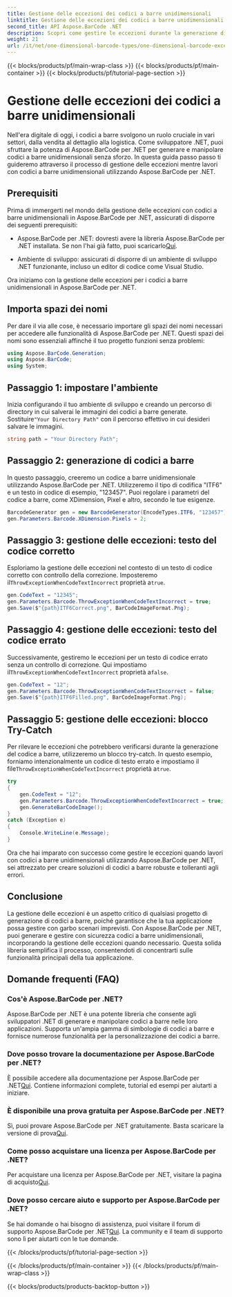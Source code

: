 ```yaml
---
title: Gestione delle eccezioni dei codici a barre unidimensionali
linktitle: Gestione delle eccezioni dei codici a barre unidimensionali
second_title: API Aspose.BarCode .NET
description: Scopri come gestire le eccezioni durante la generazione di codici a barre unidimensionali utilizzando Aspose.BarCode per .NET. Questa guida passo passo garantisce soluzioni per codici a barre tolleranti agli errori. Inizia ora!
weight: 21
url: /it/net/one-dimensional-barcode-types/one-dimensional-barcode-exception-handling/
---
```


{{< blocks/products/pf/main-wrap-class >}}
{{< blocks/products/pf/main-container >}}
{{< blocks/products/pf/tutorial-page-section >}}

# Gestione delle eccezioni dei codici a barre unidimensionali


Nell'era digitale di oggi, i codici a barre svolgono un ruolo cruciale in vari settori, dalla vendita al dettaglio alla logistica. Come sviluppatore .NET, puoi sfruttare la potenza di Aspose.BarCode per .NET per generare e manipolare codici a barre unidimensionali senza sforzo. In questa guida passo passo ti guideremo attraverso il processo di gestione delle eccezioni mentre lavori con codici a barre unidimensionali utilizzando Aspose.BarCode per .NET.

## Prerequisiti

Prima di immergerti nel mondo della gestione delle eccezioni con codici a barre unidimensionali in Aspose.BarCode per .NET, assicurati di disporre dei seguenti prerequisiti:

-  Aspose.BarCode per .NET: dovresti avere la libreria Aspose.BarCode per .NET installata. Se non l'hai già fatto, puoi scaricarlo[Qui](https://releases.aspose.com/barcode/net/).

- Ambiente di sviluppo: assicurati di disporre di un ambiente di sviluppo .NET funzionante, incluso un editor di codice come Visual Studio.

Ora iniziamo con la gestione delle eccezioni per i codici a barre unidimensionali in Aspose.BarCode per .NET.

## Importa spazi dei nomi

Per dare il via alle cose, è necessario importare gli spazi dei nomi necessari per accedere alle funzionalità di Aspose.BarCode per .NET. Questi spazi dei nomi sono essenziali affinché il tuo progetto funzioni senza problemi:

```csharp
using Aspose.BarCode.Generation;
using Aspose.BarCode;
using System;
```

## Passaggio 1: impostare l'ambiente

 Inizia configurando il tuo ambiente di sviluppo e creando un percorso di directory in cui salverai le immagini dei codici a barre generate. Sostituire`"Your Directory Path"` con il percorso effettivo in cui desideri salvare le immagini.

```csharp
string path = "Your Directory Path";
```

## Passaggio 2: generazione di codici a barre

In questo passaggio, creeremo un codice a barre unidimensionale utilizzando Aspose.BarCode per .NET. Utilizzeremo il tipo di codifica "ITF6" e un testo in codice di esempio, "123457". Puoi regolare i parametri del codice a barre, come XDimension, Pixel e altro, secondo le tue esigenze.

```csharp
BarcodeGenerator gen = new BarcodeGenerator(EncodeTypes.ITF6, "123457");
gen.Parameters.Barcode.XDimension.Pixels = 2;
```

## Passaggio 3: gestione delle eccezioni: testo del codice corretto

Esploriamo la gestione delle eccezioni nel contesto di un testo di codice corretto con controllo della correzione. Imposteremo il`ThrowExceptionWhenCodeTextIncorrect` proprietà a`true`.

```csharp
gen.CodeText = "12345";
gen.Parameters.Barcode.ThrowExceptionWhenCodeTextIncorrect = true;
gen.Save($"{path}ITF6Correct.png", BarCodeImageFormat.Png);
```

## Passaggio 4: gestione delle eccezioni: testo del codice errato

 Successivamente, gestiremo le eccezioni per un testo di codice errato senza un controllo di correzione. Qui impostiamo il`ThrowExceptionWhenCodeTextIncorrect` proprietà a`false`.

```csharp
gen.CodeText = "12";
gen.Parameters.Barcode.ThrowExceptionWhenCodeTextIncorrect = false;
gen.Save($"{path}ITF6Filled.png", BarCodeImageFormat.Png);
```

## Passaggio 5: gestione delle eccezioni: blocco Try-Catch

 Per rilevare le eccezioni che potrebbero verificarsi durante la generazione del codice a barre, utilizzeremo un blocco try-catch. In questo esempio, forniamo intenzionalmente un codice di testo errato e impostiamo il file`ThrowExceptionWhenCodeTextIncorrect` proprietà a`true`.

```csharp
try
{
    gen.CodeText = "12";
    gen.Parameters.Barcode.ThrowExceptionWhenCodeTextIncorrect = true;
    gen.GenerateBarCodeImage();
}
catch (Exception e)
{
    Console.WriteLine(e.Message);
}
```

Ora che hai imparato con successo come gestire le eccezioni quando lavori con codici a barre unidimensionali utilizzando Aspose.BarCode per .NET, sei attrezzato per creare soluzioni di codici a barre robuste e tolleranti agli errori.

## Conclusione

La gestione delle eccezioni è un aspetto critico di qualsiasi progetto di generazione di codici a barre, poiché garantisce che la tua applicazione possa gestire con garbo scenari imprevisti. Con Aspose.BarCode per .NET, puoi generare e gestire con sicurezza codici a barre unidimensionali, incorporando la gestione delle eccezioni quando necessario. Questa solida libreria semplifica il processo, consentendoti di concentrarti sulle funzionalità principali della tua applicazione.

## Domande frequenti (FAQ)

### Cos'è Aspose.BarCode per .NET?
Aspose.BarCode per .NET è una potente libreria che consente agli sviluppatori .NET di generare e manipolare codici a barre nelle loro applicazioni. Supporta un'ampia gamma di simbologie di codici a barre e fornisce numerose funzionalità per la personalizzazione dei codici a barre.

### Dove posso trovare la documentazione per Aspose.BarCode per .NET?
 È possibile accedere alla documentazione per Aspose.BarCode per .NET[Qui](https://reference.aspose.com/barcode/net/). Contiene informazioni complete, tutorial ed esempi per aiutarti a iniziare.

### È disponibile una prova gratuita per Aspose.BarCode per .NET?
 Sì, puoi provare Aspose.BarCode per .NET gratuitamente. Basta scaricare la versione di prova[Qui](https://releases.aspose.com/).

### Come posso acquistare una licenza per Aspose.BarCode per .NET?
 Per acquistare una licenza per Aspose.BarCode per .NET, visitare la pagina di acquisto[Qui](https://purchase.aspose.com/buy).

### Dove posso cercare aiuto e supporto per Aspose.BarCode per .NET?
 Se hai domande o hai bisogno di assistenza, puoi visitare il forum di supporto Aspose.BarCode per .NET[Qui](https://forum.aspose.com/c/barcode/13). La community e il team di supporto sono lì per aiutarti con le tue domande.

{{< /blocks/products/pf/tutorial-page-section >}}

{{< /blocks/products/pf/main-container >}}
{{< /blocks/products/pf/main-wrap-class >}}

{{< blocks/products/products-backtop-button >}}
